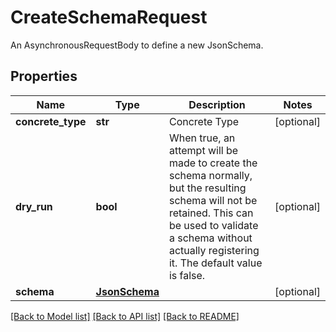 # CreateSchemaRequest

An AsynchronousRequestBody to define a new JsonSchema.
## Properties
Name | Type | Description | Notes
------------ | ------------- | ------------- | -------------
**concrete_type** | **str** | Concrete Type | [optional] 
**dry_run** | **bool** | When true, an attempt will be made to create the schema normally, but the resulting schema will not be retained. This can be used to validate a schema without actually registering it. The default value is false.  | [optional] 
**schema** | [**JsonSchema**](JsonSchema.md) |  | [optional] 

[[Back to Model list]](../README.md#documentation-for-models) [[Back to API list]](../README.md#documentation-for-api-endpoints) [[Back to README]](../README.md)


